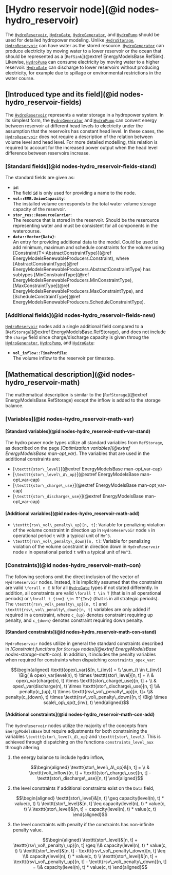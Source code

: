 # [Hydro reservoir node](@id nodes-hydro_reservoir)

The [`HydroReservoir`](@ref), [`HydroGate`](@ref), [`HydroGenerator`](@ref), and [`HydroPump`](@ref) should be used for detailed hydropower modeling.
Unlike [`HydroStorage`](@ref), [`HydroReservoir`](@ref) can have water as the stored resource.
[`HydroGenerator`](@ref) can produce electricity by moving water to a lower reservoir or the ocean that should be represented as a [`RefSink`](@extref EnergyModelsBase.RefSink).
Likewise, [`HydroPump`](@ref) can consume electricity by moving water to a higher reservoir.
[`HydroGate`](@ref) can discharge to lower reservoirs without producing electricity, for example due to spillage or environmental restrictions in the water course.

## [Introduced type and its field](@id nodes-hydro_reservoir-fields)
The [`HydroReservoir`](@ref) represents a water storage in a hydropower system. In its simplest form, the [`HydroGenerator`](@ref) and [`HydroPump`](@ref) can convert energy between reservoir at different head levels to electricity under the assumption that the reservoirs has constant head level. In these cases, the [`HydroReservoir`](@ref) does not require a description of the relation between volume level and head level. For more detailed modelling, this relation is required to account for the increased power output when the head level difference between reservoirs increase.

### [Standard fields](@id nodes-hydro_reservoir-fields-stand)
The standard fields are given as:

- **`id`**:\
  The field **`id`** is only used for providing a name to the node.
- **`vol::EMB.UnionCapacity`**:\
  The installed volume corresponds to the total water volume storage capacity of the reservoir.
- **`stor_res::ResourceCarrier`**:\
  The resource that is stored in the reservoir. Should be the reserource representing water and must be consistent for all components in the watercourse.
- **`data::Vector{Data}`**:\
  An entry for providing additional data to the model. Could be used to add minimum, maximum and schedule constraints for the volume using [Constraint{T<:AbstractConstraintType}](@ref EnergyModelsRenewableProducers.Constraint), where [AbstractConstraintType](@ref EnergyModelsRenewableProducers.AbstractConstraintType) has subtypes [MinConstraintType](@ref EnergyModelsRenewableProducers.MinConstraintType), [MaxConstraintType](@ref EnergyModelsRenewableProducers.MaxConstraintType), and [ScheduleConstraintType](@ref EnergyModelsRenewableProducers.ScheduleConstraintType).
    
### [Additional fields](@id nodes-hydro_reservoir-fields-new)

[`HydroReservoir`](@ref) nodes add a single additional field compared to a [`RefStorage`](@extref EnergyModelsBase.RefStorage), and does not include the `charge` field since charge/discharge capacity is given throug the [`HydroGenerator`](@ref), [`HydroPump`](@ref), and [`HydroGate`](@ref):

- **`vol_inflow::TimeProfile`**:\
  The volume inflow to the reservoir per timestep.

## [Mathematical description](@id nodes-hydro_reservoir-math)

The mathematical description is similar to the [`RefStorage`](@extref EnergyModelsBase.RefStorage) except the inflow is added to the storage balance.

### [Variables](@id nodes-hydro_reservoir-math-var)

#### [Standard variables](@id nodes-hydro_reservoir-math-var-stand)
The hydro power node types utilize all standard variables from `RefStorage`, as described on the page *[Optimization variables](@extref EnergyModelsBase man-opt_var)*.
The variables that are used in the additional constraints are:

- [``\texttt{stor\_level}``](@extref EnergyModelsBase man-opt_var-cap)
- [``\texttt{stor\_level\_Δ\_op}``](@extref EnergyModelsBase man-opt_var-cap)
- [``\texttt{stor\_charge\_use}``](@extref EnergyModelsBase man-opt_var-cap)
- [``\texttt{stor\_discharge\_use}``](@extref EnergyModelsBase man-opt_var-cap)

#### [Additional variables](@id nodes-hydro_reservoir-math-add)
- ``\texttt{rsv\_vol\_penalty\_up}[n, t]``: Variable for penalizing violation of the volume constraint in direction up in `HydroReservoir` node ``n`` in operational period ``t`` with a typical unit of ``Mm^3``.
- ``\texttt{rsv\_vol\_penalty\_down}[n, t]``: Variable for penalizing violation of the volume constraint in direction down in `HydroReservoir` node ``n`` in operational period ``t`` with a typical unit of ``Mm^3``.

### [Constraints](@id nodes-hydro_reservoir-math-con)
The following sections omit the direct inclusion of the vector of `HydroReservoir` nodes.
Instead, it is implicitly assumed that the constraints are valid ``\forall n ∈ N`` for all [`HydroGate`](@ref) types if not stated differently.
In addition, all constraints are valid ``\forall t \in T`` (that is in all operational periods) or ``\forall t_{inv} \in T^{Inv}`` (that is in all strategic periods). The ``\texttt{rsv\_vol\_penalty\_up}[n, t]`` and ``\texttt{rsv\_vol\_penalty\_down}[n, t]`` variables are only added if required in a constraint, where ``c_{up}`` denotes constraint requiring up penalty, and ``c_{down}`` denotes constraint requiring down penalty.

#### [Standard constraints](@id nodes-hydro_reservoir-math-con-stand)
`HydroReservoir` nodes utilize in general the standard constraints described in *[Constraint functions for `Storage` nodes](@extref EnergyModelsBase nodes-storage-math-con)*. In addition, it includes the penalty variables when required for constraints when dispatching `constraints_opex_var`:
```math
\begin{aligned}
  \texttt{opex\_var}&[n, t_{inv}] = \\ \sum_{t \in t_{inv}} \Big( &
    opex\_var(level(n), t) \times \texttt{stor\_level}[n, t] + \\ &
    opex\_var(charge(n), t) \times \texttt{stor\_charge\_use}[n, t] + \\ &
    opex\_var(discharge(n), t) \times \texttt{stor\_discharge\_use}[n, t] \\&
    penalty(c_{up}, t) \times \texttt{rsv\_vol\_penalty\_up}[n, t]+ \\&
    penalty(c_{down}, t) \times \texttt{rsv\_vol\_penalty\_down}[n, t] \Big) \times scale\_op\_sp(t_{inv}, t) 
\end{aligned}
```


#### [Additional constraints](@id nodes-hydro_reservoir-math-con-add)
The `HydroReservoir` nodes utilize the majority of the concepts from `EnergyModelsBase` but require adjustments for both constraining the variables ``\texttt{stor\_level\_Δ\_op}`` and ``\texttt{stor\_level}``.
This is achieved through dispatching on the functions `constraints_level_aux` through altering

1. the energy balance to include hydro inflow,

   ```math
   \begin{aligned}
     \texttt{stor\_level\_Δ\_op}&[n, t] = \\ &
       \texttt{vol\_inflow}(n, t) + \texttt{stor\_charge\_use}[n, t] - \texttt{stor\_discharge\_use}[n, t]
   \end{aligned}
   ```

2. the level constraints if additional constraints exist on the `Data` field,

   ```math
   \begin{aligned}
     \texttt{stor\_level}&[n, t] \geq capacity(level(n), t) * value(c, t) \\
     \texttt{stor\_level}&[n, t] \leq capacity(level(n), t) * value(c, t) \\
     \texttt{stor\_level}&[n, t] = capacity(level(n), t) * value(c, t)
   \end{aligned}
   ```

3. the level constraints with penalty if the constraints has non-infinite penalty value.

   ```math
   \begin{aligned}
     \texttt{stor\_level}&[n, t] + \texttt{rsv\_vol\_penalty\_up}[n, t] \geq \\&
       capacity(level(n), t) * value(c, t) \\
     \texttt{stor\_level}&[n, t] - \texttt{rsv\_vol\_penalty\_down}[n, t] \leq \\&
       capacity(level(n), t) * value(c, t) \\
     \texttt{stor\_level}&[n, t] + \texttt{rsv\_vol\_penalty\_up}[n, t] - \texttt{rsv\_vol\_penalty\_down}[n, t] = \\&
       capacity(level(n), t) * value(c, t)
   \end{aligned}
   ```
